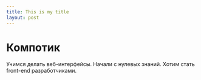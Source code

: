 ```yaml
---
title: This is my title
layout: post
---
```


# Компотик
Учимся делать веб-интерфейсы. Начали с нулевых знаний. Хотим стать front-end разработчиками.
